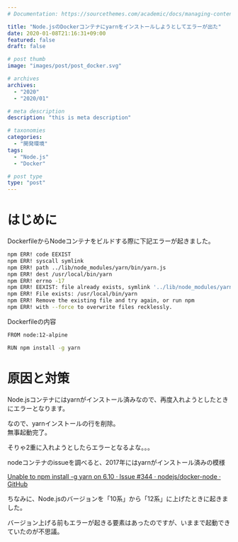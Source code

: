 ```yaml
---
# Documentation: https://sourcethemes.com/academic/docs/managing-content/

title: "Node.jsのDockerコンテナにyarnをインストールしようとしてエラーが出た"
date: 2020-01-08T21:16:31+09:00
featured: false
draft: false

# post thumb
image: "images/post/post_docker.svg"

# archives
archives:
  - "2020"
  - "2020/01"

# meta description
description: "this is meta description"

# taxonomies
categories:
  - "開発環境"
tags:
  - "Node.js"
  - "Docker"

# post type
type: "post"
---
```


# はじめに

DockerfileからNodeコンテナをビルドする際に下記エラーが起きました。

```bash
npm ERR! code EEXIST
npm ERR! syscall symlink
npm ERR! path ../lib/node_modules/yarn/bin/yarn.js
npm ERR! dest /usr/local/bin/yarn
npm ERR! errno -17
npm ERR! EEXIST: file already exists, symlink '../lib/node_modules/yarn/bin/yarn.js' -> '/usr/local/bin/yarn'
npm ERR! File exists: /usr/local/bin/yarn
npm ERR! Remove the existing file and try again, or run npm
npm ERR! with --force to overwrite files recklessly.
```

Dockerfileの内容

```bash
FROM node:12-alpine

RUN npm install -g yarn
```

# 原因と対策

Node.jsコンテナにはyarnがインストール済みなので、再度入れようとしたときにエラーとなります。

なので、yarnインストールの行を削除。  
無事起動完了。

そりゃ2重に入れようとしたらエラーとなるよな。。。  

nodeコンテナのissueを調べると、2017年にはyarnがインストール済みの模様

[Unable to npm install -g yarn on 6.10 · Issue #344 · nodejs/docker-node · GitHub](https://github.com/nodejs/docker-node/issues/344)

ちなみに、Node.jsのバージョンを「10系」から「12系」に上げたときに起きました。

バージョン上げる前もエラーが起きる要素はあったのですが、いままで起動できていたのが不思議。
